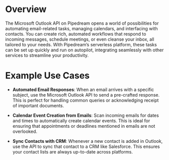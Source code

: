 # Overview

The Microsoft Outlook API on Pipedream opens a world of possibilities for automating email-related tasks, managing calendars, and interfacing with contacts. You can create rich, automated workflows that respond to incoming messages, schedule meetings, or even cleanse your inbox, all tailored to your needs. With Pipedream’s serverless platform, these tasks can be set up quickly and run on autopilot, integrating seamlessly with other services to streamline your productivity.

# Example Use Cases

- **Automated Email Responses**: When an email arrives with a specific subject, use the Microsoft Outlook API to send a pre-crafted response. This is perfect for handling common queries or acknowledging receipt of important documents.

- **Calendar Event Creation from Emails**: Scan incoming emails for dates and times to automatically create calendar events. This is ideal for ensuring that appointments or deadlines mentioned in emails are not overlooked.

- **Sync Contacts with CRM**: Whenever a new contact is added in Outlook, use the API to sync that contact to a CRM like Salesforce. This ensures your contact lists are always up-to-date across platforms.
